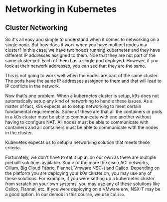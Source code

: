 # Networking in Kubernetes

## Cluster Networking

So it's all easy and simple to understand when it comes to networking on a single node. But how does it work when you have multipel nodes in a cluster? In this case, we have two nodes running kubernetes and they have different IP addresses assigned to them. Noe that they are not part of the same cluster yet. Each of them has a single pod deployed. However, if you look at their network addresses, you can see that they are the same.

This is not going to work well when the nodes are part of the same cluster. The pods have the same IP addresses assigned to them and that will lead to IP conflicts in the network.

Now that's one problem. When a kubernetes cluster is setup, k9s does not automatically setup any kind of networking to handle these issues. As a matter of fact, k9s expects us to setup networking to meet certain fundamental requirements. Some of these are that all the containers or pods in a k0s cluster must be able to communicate with one another without having to configure NAT. All nodes must be able to communicate with containers and all containers must be able to communicate with the nodes in the cluster.

Kubenetes expects us to setup a networking solution that meets these criteria.

Fortunately, we don't have to set it up all on our own as there are multiple prebuilt solutions available. Some of the mare the cisco ACI networks, Cilium, Big Cloud Fabric, Flannel, Vmware NSC-t and Calico. 
Depending on the platform you are deploying your k0s cluster on, you may use any of these solutions. For example, if you were setting up a kubernetes cluster from scratch on your own systems, you may use any of these solutions like Calico, Flannel, etc. If you were deploying on a VMware env, NSX-T may be a good option. In our demos in this course, we use `Calico`. 

